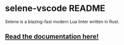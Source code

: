 # selene-vscode README

Selene is a blazing-fast modern Lua linter written in Rust.

## [Read the documentation here!](https://kampfkarren.github.io/selene/)
